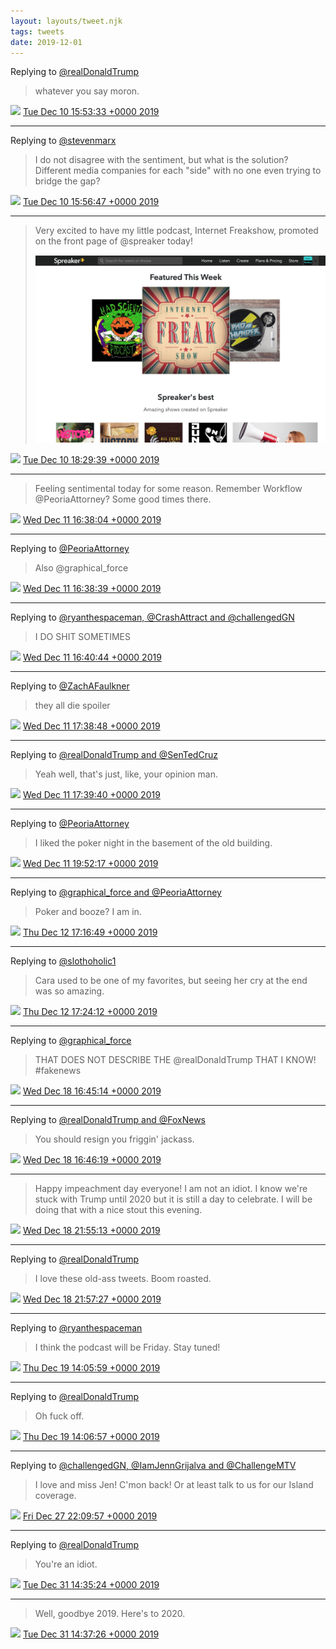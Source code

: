 ```yaml
---
layout: layouts/tweet.njk
tags: tweets
date: 2019-12-01
---
```


Replying to [@realDonaldTrump](https://twitter.com/realDonaldTrump/status/1204418062214213632)

> whatever you say moron\.

<img src="../media/tweet.ico" width="12" /> [Tue Dec 10 15:53:33 +0000 2019](https://twitter.com/timwasson/status/1204428949654310913)

----

Replying to [@stevenmarx](https://twitter.com/stevenmarx/status/1204414470887366661)

> I do not disagree with the sentiment, but what is the solution? Different media companies for each "side" with no one even trying to bridge the gap?

<img src="../media/tweet.ico" width="12" /> [Tue Dec 10 15:56:47 +0000 2019](https://twitter.com/timwasson/status/1204429763185709057)

----

> Very excited to have my little podcast, Internet Freakshow, promoted on the front page of @spreaker today\! 
> 
> ![](../media/1204468235413925888-ELchd4tXUAIVQna.jpg)

<img src="../media/tweet.ico" width="12" /> [Tue Dec 10 18:29:39 +0000 2019](https://twitter.com/timwasson/status/1204468235413925888)

----

> Feeling sentimental today for some reason\. Remember Workflow @PeoriaAttorney? Some good times there\.

<img src="../media/tweet.ico" width="12" /> [Wed Dec 11 16:38:04 +0000 2019](https://twitter.com/timwasson/status/1204802538928852992)

----

Replying to [@PeoriaAttorney](https://twitter.com/timwasson/status/1204802538928852992)

> Also @graphical\_force

<img src="../media/tweet.ico" width="12" /> [Wed Dec 11 16:38:39 +0000 2019](https://twitter.com/timwasson/status/1204802686933184512)

----

Replying to [@ryanthespaceman, @CrashAttract and @challengedGN](https://twitter.com/@ryanthespaceman/status/1204619150217424896)

> I DO SHIT SOMETIMES

<img src="../media/tweet.ico" width="12" /> [Wed Dec 11 16:40:44 +0000 2019](https://twitter.com/timwasson/status/1204803211523239936)

----

Replying to [@ZachAFaulkner](https://twitter.com/ZachAFaulkner/status/1204816801445662721)

> they all die spoiler

<img src="../media/tweet.ico" width="12" /> [Wed Dec 11 17:38:48 +0000 2019](https://twitter.com/timwasson/status/1204817824880963587)

----

Replying to [@realDonaldTrump and @SenTedCruz](https://twitter.com/realDonaldTrump/status/1204777624964403200)

> Yeah well, that's just, like, your opinion man\.

<img src="../media/tweet.ico" width="12" /> [Wed Dec 11 17:39:40 +0000 2019](https://twitter.com/timwasson/status/1204818040757641218)

----

Replying to [@PeoriaAttorney](https://twitter.com/PeoriaAttorney/status/1204833423606583296)

> I liked the poker night in the basement of the old building\.

<img src="../media/tweet.ico" width="12" /> [Wed Dec 11 19:52:17 +0000 2019](https://twitter.com/timwasson/status/1204851415958597632)

----

Replying to [@graphical\_force and @PeoriaAttorney](https://twitter.com/graphical_force/status/1204925559811252224)

> Poker and booze? I am in\.

<img src="../media/tweet.ico" width="12" /> [Thu Dec 12 17:16:49 +0000 2019](https://twitter.com/timwasson/status/1205174679591362561)

----

Replying to [@slothoholic1](https://twitter.com/slothoholic1/status/1205175874645102599)

> Cara used to be one of my favorites, but seeing her cry at the end was so amazing\.

<img src="../media/tweet.ico" width="12" /> [Thu Dec 12 17:24:12 +0000 2019](https://twitter.com/timwasson/status/1205176536707616768)

----

Replying to [@graphical\_force](https://twitter.com/graphical_force/status/1207328729309044741)

> THAT DOES NOT DESCRIBE THE @realDonaldTrump THAT I KNOW\! \#fakenews

<img src="../media/tweet.ico" width="12" /> [Wed Dec 18 16:45:14 +0000 2019](https://twitter.com/timwasson/status/1207341061288402945)

----

Replying to [@realDonaldTrump and @FoxNews](https://twitter.com/realDonaldTrump/status/1207339288406503426)

> You should resign you friggin' jackass\.

<img src="../media/tweet.ico" width="12" /> [Wed Dec 18 16:46:19 +0000 2019](https://twitter.com/timwasson/status/1207341331703615490)

----

> Happy impeachment day everyone\! I am not an idiot\. I know we're stuck with Trump until 2020 but it is still a day to celebrate\. I will be doing that with a nice stout this evening\.

<img src="../media/tweet.ico" width="12" /> [Wed Dec 18 21:55:13 +0000 2019](https://twitter.com/timwasson/status/1207419070292860935)

----

Replying to [@realDonaldTrump](https://twitter.com/realDonaldTrump/status/474134260149157888)

> I love these old\-ass tweets\. Boom roasted\.

<img src="../media/tweet.ico" width="12" /> [Wed Dec 18 21:57:27 +0000 2019](https://twitter.com/timwasson/status/1207419632593907722)

----

Replying to [@ryanthespaceman](https://twitter.com/@ryanthespaceman/status/1207463035469795328)

> I think the podcast will be Friday\. Stay tuned\!

<img src="../media/tweet.ico" width="12" /> [Thu Dec 19 14:05:59 +0000 2019](https://twitter.com/timwasson/status/1207663371396489218)

----

Replying to [@realDonaldTrump](https://twitter.com/realDonaldTrump/status/1207654525215150081)

> Oh fuck off\.

<img src="../media/tweet.ico" width="12" /> [Thu Dec 19 14:06:57 +0000 2019](https://twitter.com/timwasson/status/1207663614158614528)

----

Replying to [@challengedGN, @IamJennGrijalva and @ChallengeMTV](https://twitter.com/challengedGN/status/1209339951067865089)

> I love and miss Jen\! C'mon back\! Or at least talk to us for our Island coverage\.

<img src="../media/tweet.ico" width="12" /> [Fri Dec 27 22:09:57 +0000 2019](https://twitter.com/timwasson/status/1210684268504064045)

----

Replying to [@realDonaldTrump](https://twitter.com/realDonaldTrump/status/1211969354499284992)

> You're an idiot\.

<img src="../media/tweet.ico" width="12" /> [Tue Dec 31 14:35:24 +0000 2019](https://twitter.com/timwasson/status/1212019425848762368)

----

> Well, goodbye 2019\. Here's to 2020\.

<img src="../media/tweet.ico" width="12" /> [Tue Dec 31 14:37:26 +0000 2019](https://twitter.com/timwasson/status/1212019938535395329)
